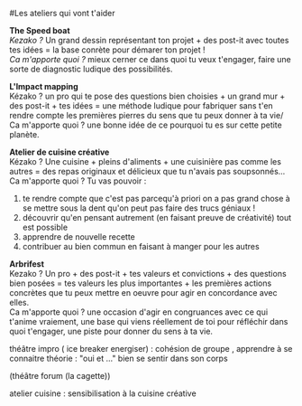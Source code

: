 #Les ateliers qui vont t'aider 

**The Speed boat**  
*Kezako ?* Un grand dessin représentant ton projet + des post-it avec toutes tes idées = la base conrète pour démarer ton projet !  
*Ca m'apporte quoi ?* mieux cerner ce dans quoi tu veux t'engager, faire une sorte de diagnostic ludique des possibilités.  

**L'Impact mapping**  
Kézako ? un pro qui te pose des questions bien choisies + un grand mur + des post-it + tes idées = une méthode ludique pour fabriquer sans t'en rendre compte les premières pierres du sens que tu peux donner à ta vie/  
Ca m'apporte quoi ? une bonne idée de ce pourquoi tu es sur cette petite planète.  

**Atelier de cuisine créative**  
Kézako ? Une cuisine + pleins d'aliments + une cuisinière pas comme les autres = des repas originaux et délicieux que tu n'avais pas soupsonnés...  
Ca m'apporte quoi ? Tu vas pouvoir :  
1) te rendre compte que c'est pas parcequ'à priori on a pas grand chose à se mettre sous la dent qu'on peut pas faire des trucs géniaux !   
2) découvrir qu'en pensant autrement (en faisant preuve de créativité) tout est possible  
3) apprendre de nouvelle recette  
4) contribuer au bien commun en faisant à manger pour les autres  

**Arbrifest**  
Kezako ? Un pro + des post-it + tes valeurs et convictions + des questions bien posées = tes valeurs les plus importantes + les premières actions concrètes que tu peux mettre en oeuvre pour agir en concordance avec elles.  
Ca m'apporte quoi ? une occasion d'agir en congruances avec ce qui t'anime vraiement, une base qui viens réellement de toi pour réfléchir dans quoi t'engager, une piste pour donner du sens à ta vie.  


théâtre impro ( ice breaker energiser) :
cohésion de groupe , apprendre à se connaitre 
théorie : "oui et ..." 
bien se sentir dans son corps 

(théâtre  forum (la cagette))

atelier cuisine :
sensibilisation à la cuisine créative
